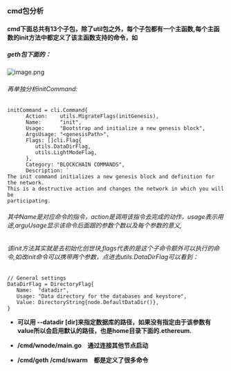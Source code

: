### cmd包分析
#### cmd下面总共有13个子包，除了util包之外，每个子包都有一个主函数,每个主函数的init方法中都定义了该主函数支持的命令，如

##### geth包下面的：

![image.png](http://upload-images.jianshu.io/upload_images/6781661-31d5690c87a958d2.png?imageMogr2/auto-orient/strip%7CimageView2/2/w/1240)


###### 再单独分析initCommand:

```
initCommand = cli.Command{
      Action:    utils.MigrateFlags(initGenesis),
      Name:      "init",
      Usage:     "Bootstrap and initialize a new genesis block",
      ArgsUsage: "<genesisPath>",
      Flags: []cli.Flag{
         utils.DataDirFlag,
         utils.LightModeFlag,
      },
      Category: "BLOCKCHAIN COMMANDS",
      Description: `
The init command initializes a new genesis block and definition for the network.
This is a destructive action and changes the network in which you will be
participating.

```

###### 其中Name是对应命令的指令，action是调用该指令去完成的动作，usage表示用途,arguUsage显示该命令后面跟的参数个数以及每个参数的意义,
###### 该init方法其实就是去初始化创世块,flags代表的是这个子命令额外可以执行的命令,如改init命令可以携带两个参数，点进去utils.DataDirFlag可以看到：

```
// General settings
DataDirFlag = DirectoryFlag{
   Name:  "datadir",
   Usage: "Data directory for the databases and keystore",
   Value: DirectoryString{node.DefaultDataDir()},
}
```


* __可以用 --datadir [dir]来指定数据库的路径，如果没有指定由于该参数有value所以会启用默认的路径，也是home目录下面的.ethereum.__

*  __/cmd/wnode/main.go　通过连接其他节点启动__


*  __/cmd/geth /cmd/swarm　都是定义了很多命令__
